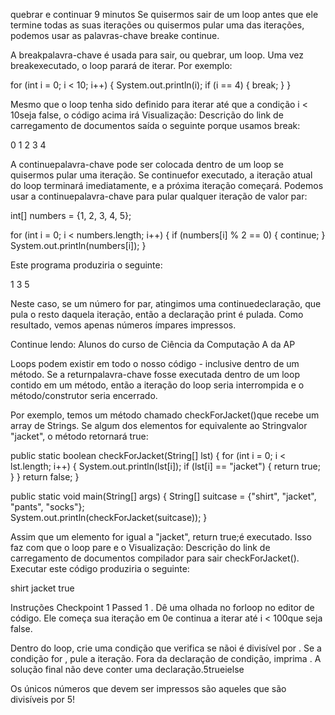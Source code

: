 quebrar e continuar
9 minutos
Se quisermos sair de um loop antes que ele termine todas as suas iterações ou quisermos pular uma das iterações, podemos usar as palavras-chave breake continue.

A breakpalavra-chave é usada para sair, ou quebrar, um loop. Uma vez breakexecutado, o loop parará de iterar. Por exemplo:

for (int i = 0; i < 10; i++) {
  System.out.println(i);
  if (i == 4) {
    break;
  }
}

Mesmo que o loop tenha sido definido para iterar até que a condição i < 10seja false, o código acima irá
Visualização: Descrição do link de carregamento de documentos
saída
o seguinte porque usamos break:

0
1
2
3
4

A continuepalavra-chave pode ser colocada dentro de um loop se quisermos pular uma iteração. Se continuefor executado, a iteração atual do loop terminará imediatamente, e a próxima iteração começará. Podemos usar a continuepalavra-chave para pular qualquer iteração de valor par:

int[] numbers = {1, 2, 3, 4, 5};
    
for (int i = 0; i < numbers.length; i++) {
  if (numbers[i] % 2 == 0) {
    continue;
  }
  System.out.println(numbers[i]);
}

Este programa produziria o seguinte:

1
3
5

Neste caso, se um número for par, atingimos uma continuedeclaração, que pula o resto daquela iteração, então a declaração print é pulada. Como resultado, vemos apenas números ímpares impressos.

Continue lendo: Alunos do curso de Ciência da Computação A da AP

Loops podem existir em todo o nosso código - inclusive dentro de um método. Se a returnpalavra-chave fosse executada dentro de um loop contido em um método, então a iteração do loop seria interrompida e o método/construtor seria encerrado.

Por exemplo, temos um método chamado checkForJacket()que recebe um array de Strings. Se algum dos elementos for equivalente ao Stringvalor "jacket", o método retornará true:

public static boolean checkForJacket(String[] lst) {
  for (int i = 0; i < lst.length; i++) {
    System.out.println(lst[i]);
    if (lst[i] == "jacket") {
      return true;
    }
  }
  return false;
} 

public static void main(String[] args) {
  String[] suitcase = {"shirt", "jacket", "pants", "socks"};   
  System.out.println(checkForJacket(suitcase));
}

Assim que um elemento for igual a "jacket", return true;é executado. Isso faz com que o loop pare e o
Visualização: Descrição do link de carregamento de documentos
compilador
para sair checkForJacket(). Executar este código produziria o seguinte:

shirt
jacket
true

Instruções
Checkpoint 1 Passed
1 .
Dê uma olhada no forloop no editor de código. Ele começa sua iteração em 0e continua a iterar até i < 100que seja false.

Dentro do loop, crie uma condição que verifica se nãoi é divisível por . Se a condição for , pule a iteração. Fora da declaração de condição, imprima . A solução final não deve conter uma declaração.5trueielse

Os únicos números que devem ser impressos são aqueles que são divisíveis por 5!